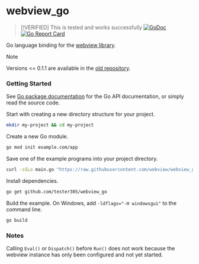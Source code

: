 # webview_go
> [!VERIFIED]
> This is tested and works successfully
[![GoDoc](https://godoc.org/github.com/tester305/webview_go?status.svg)](https://godoc.org/github.com/tester305/webview_go)
[![Go Report Card](https://goreportcard.com/badge/github.com/tester305/webview_go)](https://goreportcard.com/report/github.com/tester305/webview_go)

Go language binding for the [webview library][webview].

> [!NOTE]
> Versions <= 0.1.1 are available in the [old repository][webview].

### Getting Started

See [Go package documentation][go-docs] for the Go API documentation, or simply read the source code.

Start with creating a new directory structure for your project.

```bash
mkdir my-project && cd my-project
```

Create a new Go module.

```bash
go mod init example.com/app
```

Save one of the example programs into your project directory.

```bash
curl -sSLo main.go "https://raw.githubusercontent.com/webview/webview_go/master/examples/basic/main.go"
```

Install dependencies.

```bash
go get github.com/tester305/webview_go
```

Build the example. On Windows, add `-ldflags="-H windowsgui"` to the command line.

```bash
go build
```

### Notes

Calling `Eval()` or `Dispatch()` before `Run()` does not work because the webview instance has only been configured and not yet started.

[go-docs]: https://pkg.go.dev/github.com/tester305/webview_go
[webview]: https://github.com/webview/webview
